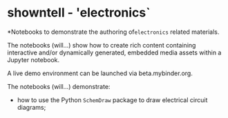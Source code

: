 # showntell - 'electronics`

*Notebooks to demonstrate the authoring of`electronics` related materials.

The notebooks (will...) show how to create rich content containing interactive and/or dynamically generated, embedded media assets within a Jupyter notebook.

A live demo environment can be launched via beta.mybinder.org.

The notebooks (will...) demonstrate:

- how to use the Python `SchemDraw` package to draw electrical circuit diagrams;
